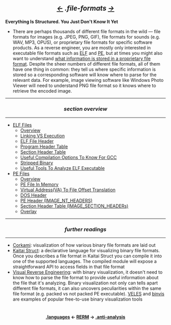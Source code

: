 ## *<p align='center'><a href="/contents/languages/languages.md"><-</a>  .file-formats  <a href="/contents/anti-analysis/anti-analysis.md">-></a></p>*

__Everything Is Structured. You Just Don't Know It Yet__
* There are perhaps thousands of different file formats in the wild &mdash; file formats for images (e.g. JPEG, PNG, GIF), file formats for sounds (e.g. WAV, MP3, OPUS), or proprietary file formats for specific software products. As a reverse engineer, you are mostly only interested in executable file formats such as [ELF](https://github.com/yellowbyte/reverse-engineering-reference-manual/blob/master/contents/file-formats/ELF_Files.md) and [PE](https://github.com/yellowbyte/reverse-engineering-reference-manual/blob/master/contents/file-formats/PE_Files.md), but at times you might also want to understand [what information is stored in a proprietary file format](https://hackernoon.com/reverse-engineering-visual-novels-101-d0bc3bf7ab8). Despite the sheer numbers of different file formats, all of them have one thing in common: they tell us where specific information is stored so a corresponding software will know where to parse for the relevant data. For example, image viewing software like Windows Photo Viewer will need to understand PNG file format so it knows where to retrieve the encoded image. 

---
### *<p align='center'> section overview </p>*
---
* [ELF Files](ELF_Files.md)
  * [Overview](ELF_Files.md#-overview-)
  * [Linking VS Execution](ELF_Files.md#-linking-vs-execution-)
  * [ELF File Header](ELF_Files.md#-elf-file-header-)
  * [Program Header Table](ELF_Files.md#-program-header-table-)
  * [Section Header Table](ELF_Files.md#-section-header-table-)
  * [Useful Compilation Options To Know For GCC](ELF_Files.md#-useful-compilation-options-to-know-for-gcc-)
  * [Stripped Binary](ELF_Files.md#-stripped-binary-)
  * [Useful Tools To Analyze ELF Executable](ELF_Files.md#-useful-tools-to-analyze-elf-executable-)
* [PE Files](PE_Files.md)
  * [Overview](PE_Files.md#-overview-)
  * [PE File In Memory](PE_Files.md#-pe-file-in-memory-)
  * [Virtual Address(VA) To File Offset Translation](PE_Files.md#-virtual-addressva-to-file-offset-translation-)
  * [DOS Header](PE_Files.md#-dos-header-)
  * [PE Header (IMAGE_NT_HEADERS)](PE_Files.md#-pe-header-image_nt_headers-)
  * [Section Header Table (IMAGE_SECTION_HEADERs)](PE_Files.md#-section-header-table-image_section_headers-)
  * [Overlay](PE_Files.md#-overlay-)

---
### *<p align='center'> further readings </p>*
---
* [Corkami](https://github.com/corkami/pics/tree/master/binary): visualization of how various binary file formats are laid out
* [Kaitai Struct](http://kaitai.io/): a declarative language for visualizing binary file formats. Once you describes a file format in Kaitai Struct you can compile it into one of the supported languages. The compiled module will expose a straightforward API to access fields in that file format
* [Visual Reverse Engineering](https://www.youtube.com/watch?v=4bM3Gut1hIk): with binary visualization, it doesn't need to know how to parse the file format to provide useful information about the file that it's analyzing. Binary visualization not only can tells apart different file formats, it can also uncovers peculiarities within the same file format (e.g. packed vs not packed PE executable). [VELES](https://codisec.com/veles/) and [binvis](http://binvis.io/#/) are examples of popular free-to-use binary visualization tools

#
<strong><p align='center'><a href="/contents/languages/languages.md">.languages</a> <- <a href="/README.md#-reverse-engineering-reference-manual-beta-">RERM</a> -> <a href="/contents/anti-analysis/anti-analysis.md">.anti-analysis</a></p></strong>
